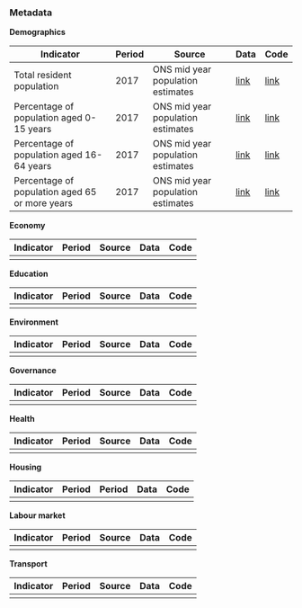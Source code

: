 
### Metadata

**Demographics**

| Indicator     | Period        | Source        | Data          | Code
| ------------- | ------------- | ------------- | ------------- | ------------- |
| Total resident population | 2017 | ONS mid year population estimates | [link](demographics/total_resident_population.csv) | [link](demographics/R/total_resident_population.csv) |
| Percentage of population aged 0-15 years | 2017 | ONS mid year population estimates | [link](demographics/population_0-15_years.csv) | [link](demographics/R/population_0-15_years.csv) |
| Percentage of population aged 16-64 years | 2017 | ONS mid year population estimates | [link](demographics/population_16-64_years.csv) | [link](demographics/R/population_16-64_years.csv) |
| Percentage of population aged 65 or more years | 2017 | ONS mid year population estimates | [link](demographics/population_65_or_more_years.csv) | [link](demographics/R/population_65_or_more_years.csv) |


**Economy**

| Indicator     | Period        | Source        | Data          | Code
| ------------- | ------------- | ------------- | ------------- | ------------- |
|  |  |  |  |  |  |

**Education**

| Indicator     | Period        | Source        | Data          | Code
| ------------- | ------------- | ------------- | ------------- | ------------- |
|  |  |  |  |  |  |

**Environment**

| Indicator     | Period        | Source        | Data          | Code
| ------------- | ------------- | ------------- | ------------- | ------------- |
|  |  |  |  |  |  |

**Governance**

| Indicator     | Period        | Source        | Data          | Code
| ------------- | ------------- | ------------- | ------------- | ------------- |
|  |  |  |  |  |  |

**Health**

| Indicator     | Period        | Source        | Data          | Code
| ------------- | ------------- | ------------- | ------------- | ------------- |
|  |  |  |  |  |  |

**Housing**

| Indicator     | Period        | Period        | Data          | Code
| ------------- | ------------- | ------------- | ------------- | ------------- |
|  |  |  |  |  |  |

**Labour market**

| Indicator     | Period        | Source        | Data          | Code
| ------------- | ------------- | ------------- | ------------- | ------------- |
|  |  |  |  |  |  |

**Transport**

| Indicator     | Period        | Source        | Data          | Code
| ------------- | ------------- | ------------- | ------------- | ------------- |
|  |  |  |  |  |  |
